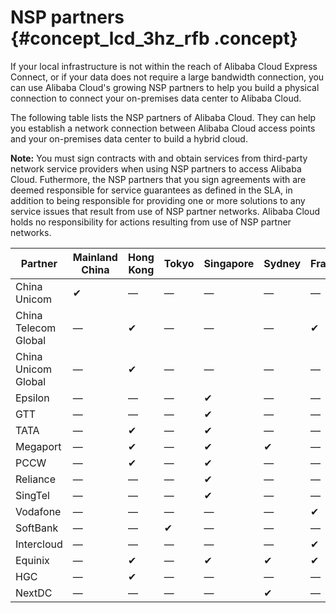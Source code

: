 # NSP partners {#concept_lcd_3hz_rfb .concept}

If your local infrastructure is not within the reach of Alibaba Cloud Express Connect, or if your data does not require a large bandwidth connection, you can use Alibaba Cloud's growing NSP partners to help you build a physical connection to connect your on-premises data center to Alibaba Cloud.

The following table lists the NSP partners of Alibaba Cloud. They can help you establish a network connection between Alibaba Cloud access points and your on-premises data center to build a hybrid cloud.

**Note:** You must sign contracts with and obtain services from third-party network service providers when using NSP partners to access Alibaba Cloud. Futhermore, the NSP partners that you sign agreements with are deemed responsible for service guarantees as defined in the SLA, in addition to being responsible for providing one or more solutions to any service issues that result from use of NSP partner networks. Alibaba Cloud holds no responsibility for actions resulting from use of NSP partner networks.

|Partner|Mainland China|Hong Kong|Tokyo|Singapore|Sydney|Frankfurt|San Jose|Ashburn|Dubai|
|-------|--------------|---------|-----|---------|------|---------|--------|-------|-----|
|China Unicom|✔|—|—|—|—|—|—|—|—|
|China Telecom Global|—|✔|—|—|—|✔|—|—|—|
|China Unicom Global|—|✔|—|—|—|—|—|—|—|
|Epsilon|—|—|—|✔|—|—|—|✔|✔|
|GTT|—|—|—|✔|—|—|—|—|—|
|TATA|—|✔|—|✔|—|—|—|—|—|
|Megaport|—|✔|—|✔|✔|—|✔|✔|—|
|PCCW|—|✔|—|✔|—|—|—|—|—|
|Reliance|—|—|—|✔|—|—|—|—|—|
|SingTel|—|—|—|✔|—|—|—|—|—|
|Vodafone|—|—|—|—|—|✔|—|—|—|
|SoftBank|—|—|✔|—|—|—|—|—|—|
|Intercloud|—|—|—|—|—|✔|—|—|—|
|Equinix|—|✔|—|✔|✔|✔|✔|✔|—　|
|HGC|—|✔|—|—|—|—|—|—|—|
|NextDC|—|—|—|—|✔|—|—|—|—|

